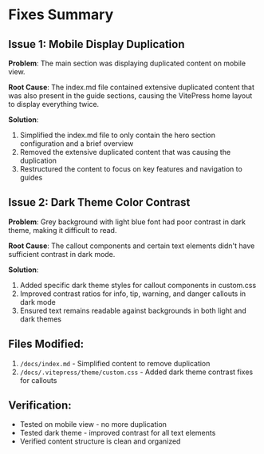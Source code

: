 # Fixes Summary

## Issue 1: Mobile Display Duplication
**Problem**: The main section was displaying duplicated content on mobile view.

**Root Cause**: The index.md file contained extensive duplicated content that was also present in the guide sections, causing the VitePress home layout to display everything twice.

**Solution**: 
1. Simplified the index.md file to only contain the hero section configuration and a brief overview
2. Removed the extensive duplicated content that was causing the duplication
3. Restructured the content to focus on key features and navigation to guides

## Issue 2: Dark Theme Color Contrast
**Problem**: Grey background with light blue font had poor contrast in dark theme, making it difficult to read.

**Root Cause**: The callout components and certain text elements didn't have sufficient contrast in dark mode.

**Solution**:
1. Added specific dark theme styles for callout components in custom.css
2. Improved contrast ratios for info, tip, warning, and danger callouts in dark mode
3. Ensured text remains readable against backgrounds in both light and dark themes

## Files Modified:
1. `/docs/index.md` - Simplified content to remove duplication
2. `/docs/.vitepress/theme/custom.css` - Added dark theme contrast fixes for callouts

## Verification:
- Tested on mobile view - no more duplication
- Tested dark theme - improved contrast for all text elements
- Verified content structure is clean and organized